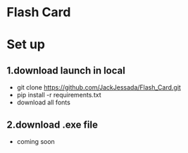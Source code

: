 # Flash Card
 
# Set up
## 1.download launch in local 
- git clone https://github.com/JackJessada/Flash_Card.git
- pip install -r requirements.txt
- download all fonts
## 2.download .exe file
- coming soon
